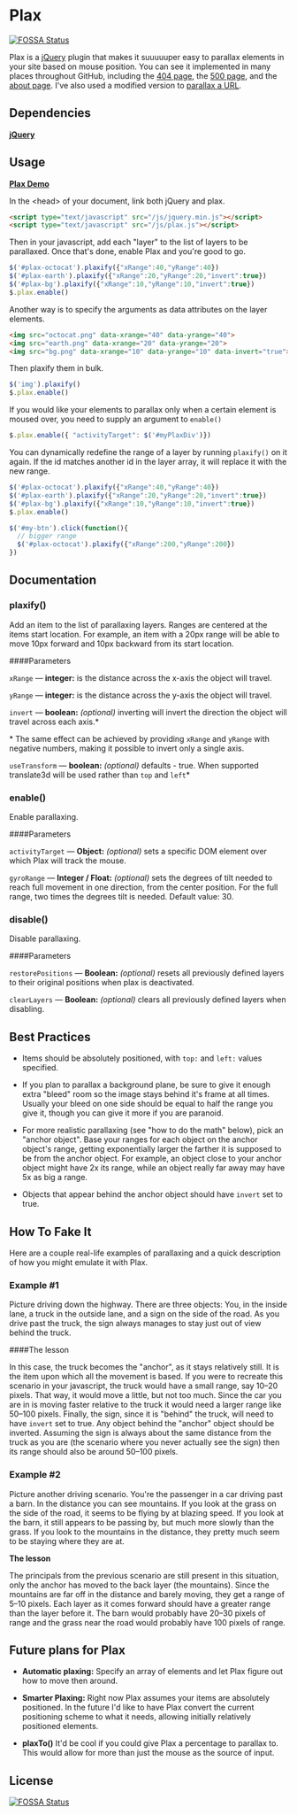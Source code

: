 # Plax
[![FOSSA Status](https://app.fossa.io/api/projects/git%2Bgithub.com%2FHartmarken%2Fplax.svg?type=shield)](https://app.fossa.io/projects/git%2Bgithub.com%2FHartmarken%2Fplax?ref=badge_shield)


Plax is a [jQuery](http://jquery.com) plugin that makes it suuuuuper easy to parallax elements in your site based on mouse position. You can see it implemented in many places throughout GitHub, including the [404 page](http://www.github.com/404), the [500 page](http://www.github.com/500), and the [about page](http://www.github.com/about). I've also used a modified version to [parallax a URL](http://projects.cameronmcefee.com/parallax-url).


## Dependencies

**[jQuery](http://jquery.com/)**


## Usage

**[Plax Demo](http://projects.cameronmcefee.com/plax-demo)**

In the &lt;head&gt; of your document, link both jQuery and plax.

```html
<script type="text/javascript" src="/js/jquery.min.js"></script>
<script type="text/javascript" src="/js/plax.js"></script>
```

Then in your javascript, add each "layer" to the list of layers to be parallaxed. Once that's done, enable Plax and you're good to go.

```javascript
$('#plax-octocat').plaxify({"xRange":40,"yRange":40})
$('#plax-earth').plaxify({"xRange":20,"yRange":20,"invert":true})
$('#plax-bg').plaxify({"xRange":10,"yRange":10,"invert":true})
$.plax.enable()
```

Another way is to specify the arguments as data attributes on the layer elements.

```html
<img src="octocat.png" data-xrange="40" data-yrange="40">
<img src="earth.png" data-xrange="20" data-yrange="20">
<img src="bg.png" data-xrange="10" data-yrange="10" data-invert="true">
```

Then plaxify them in bulk.

```javascript
$('img').plaxify()
$.plax.enable()
```

If you would like your elements to parallax only when a certain element is moused over, you need to supply an argument to `enable()`

```javascript
$.plax.enable({ "activityTarget": $('#myPlaxDiv')})
```

You can dynamically redefine the range of a layer by running `plaxify()` on it again. If the id matches another id in the layer array, it will replace it with the new range.

```javascript
$('#plax-octocat').plaxify({"xRange":40,"yRange":40})
$('#plax-earth').plaxify({"xRange":20,"yRange":20,"invert":true})
$('#plax-bg').plaxify({"xRange":10,"yRange":10,"invert":true})
$.plax.enable()

$('#my-btn').click(function(){
  // bigger range
  $('#plax-octocat').plaxify({"xRange":200,"yRange":200})
})
```


## Documentation

### plaxify()

Add an item to the list of parallaxing layers. Ranges are centered at the items start location. For example, an item with a 20px range will be able to move 10px forward and 10px backward from its start location.

####Parameters

`xRange` &mdash; **integer:** is the distance across the x-axis the object will travel.

`yRange` &mdash; **integer:** is the distance across the y-axis the object will travel.

`invert` &mdash; **boolean:** *(optional)* inverting will invert the direction the object will travel across each axis.*

\* The same effect can be achieved by providing `xRange` and `yRange` with negative numbers, making it possible to invert only a single axis.

`useTransform` &mdash; **boolean:** *(optional)* defaults - true. When supported translate3d will be used rather than `top` and `left`*


### enable()

Enable parallaxing.

####Parameters

`activityTarget` &mdash; **Object:** *(optional)* sets a specific DOM element over which Plax will track the mouse.

`gyroRange` &mdash; **Integer / Float:** *(optional)* sets the degrees of tilt needed to reach full movement in one direction, from the center position. For the full range, two times the degrees tilt is needed. Default value: 30.

### disable()

Disable parallaxing.

####Parameters

`restorePositions` &mdash; **Boolean:** *(optional)* resets all previously defined layers to their original positions when plax is deactivated. 

`clearLayers` &mdash; **Boolean:** *(optional)* clears all previously defined layers when disabling.


## Best Practices

- Items should be absolutely positioned, with `top:` and `left:` values specified.

- If you plan to parallax a background plane, be sure to give it enough extra "bleed" room so the image stays behind it's frame at all times. Usually your bleed on one side should be equal to half the range you give it, though you can give it more if you are paranoid.

- For more realistic parallaxing (see "how to do the math" below), pick an "anchor object". Base your ranges for each object on the anchor object's range, getting exponentially larger the farther it is supposed to be from the anchor object. For example, an object close to your anchor object might have 2x its range, while an object really far away may have 5x as big a range.

- Objects that appear behind the anchor object should have `invert` set to true.


## How To Fake It

Here are a couple real-life examples of parallaxing and a quick description of how you might emulate it with Plax.

### Example #1

Picture driving down the highway. There are three objects: You, in the inside lane, a truck in the outside lane, and a sign on the side of the road. As you drive past the truck, the sign always manages to stay just out of view behind the truck.

####The lesson

In this case, the truck becomes the "anchor", as it stays relatively still. It is the item upon which all the movement is based. If you were to recreate this scenario in your javascript, the truck would have a small range, say 10&ndash;20 pixels. That way, it would move a little, but not too much. Since the car you are in is moving faster relative to the truck it would need a larger range like 50&ndash;100 pixels. Finally, the sign, since it is "behind" the truck, will need to have `invert` set to true. Any object behind the "anchor" object should be inverted. Assuming the sign is always about the same distance from the truck as you are (the scenario where you never actually see the sign) then its range should also be around 50&ndash;100 pixels.


### Example #2

Picture another driving scenario. You're the passenger in a car driving past a barn. In the distance you can see mountains. If you look at the grass on the side of the road, it seems to be flying by at blazing speed. If you look at the barn, it still appears to be passing by, but much more slowly than the grass. If you look to the mountains in the distance, they pretty much seem to be staying where they are at.

__The lesson__

The principals from the previous scenario are still present in this situation, only the anchor has moved to the back layer (the mountains). Since the mountains are far off in the distance and barely moving, they get a range of 5&ndash;10 pixels. Each layer as it comes forward should have a greater range than the layer before it. The barn would probably have 20&ndash;30 pixels of range and the grass near the road would probably have 100 pixels of range.


## Future plans for Plax

- __Automatic plaxing:__ Specify an array of elements and let Plax figure out how to move then around.

- __Smarter Plaxing:__ Right now Plax assumes your items are absolutely positioned. In the future I'd like to have Plax convert the current positioning scheme to what it needs, allowing initially relatively positioned elements.

- __plaxTo()__ It'd be cool if you could give Plax a percentage to parallax to. This would allow for more than just the mouse as the source of input.


## License
[![FOSSA Status](https://app.fossa.io/api/projects/git%2Bgithub.com%2FHartmarken%2Fplax.svg?type=large)](https://app.fossa.io/projects/git%2Bgithub.com%2FHartmarken%2Fplax?ref=badge_large)